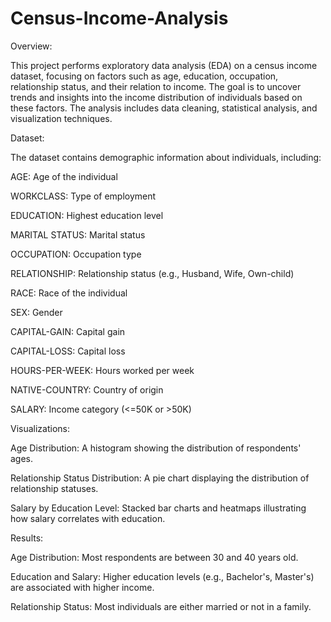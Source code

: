 # Census-Income-Analysis

Overview:

This project performs exploratory data analysis (EDA) on a census income dataset, focusing on factors such as age, education, occupation, relationship status, and their relation to income. The goal is to uncover trends and insights into the income distribution of individuals based on these factors. The analysis includes data cleaning, statistical analysis, and visualization techniques.


Dataset:

The dataset contains demographic information about individuals, including:

AGE: Age of the individual

WORKCLASS: Type of employment

EDUCATION: Highest education level

MARITAL STATUS: Marital status

OCCUPATION: Occupation type

RELATIONSHIP: Relationship status (e.g., Husband, Wife, Own-child)

RACE: Race of the individual

SEX: Gender

CAPITAL-GAIN: Capital gain

CAPITAL-LOSS: Capital loss

HOURS-PER-WEEK: Hours worked per week

NATIVE-COUNTRY: Country of origin

SALARY: Income category (<=50K or >50K)


Visualizations:

Age Distribution: A histogram showing the distribution of respondents' ages.

Relationship Status Distribution: A pie chart displaying the distribution of relationship statuses.

Salary by Education Level: Stacked bar charts and heatmaps illustrating how salary correlates with education.



Results:

Age Distribution: Most respondents are between 30 and 40 years old.

Education and Salary: Higher education levels (e.g., Bachelor's, Master's) are associated with higher income.

Relationship Status: Most individuals are either married or not in a family.

